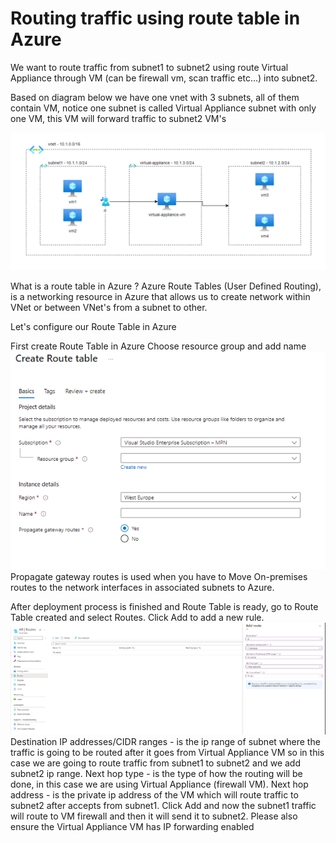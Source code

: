 # Routing traffic using route table in Azure

We want to route traffic from subnet1 to subnet2 using route Virtual Appliance through VM (can be firewall vm, scan traffic etc...) into subnet2.

Based on diagram below we have one vnet with 3 subnets, all of them contain VM, notice one subnet is called Virtual Appliance subnet with only one VM, this VM will forward traffic to subnet2 VM's

![img.png](images/img.png)

What is a route table in Azure ?
Azure Route Tables (User Defined Routing), is a networking resource in Azure that allows us to create network within VNet or between VNet's from a subnet to other.

Let's configure our Route Table in Azure

First create Route Table in Azure
Choose resource group and add name
![img.png](images/img1.png)
Propagate gateway routes is used when you have to Move On-premises routes to the network interfaces in associated subnets to Azure.

After deployment process is finished and Route Table is ready, go to Route Table created and select Routes.
Click Add to add a new rule.
![img.png](img.png)
Destination IP addresses/CIDR ranges - is the ip range of subnet where the traffic is going to be routed after it goes from Virtual Appliance VM so in this case we are going to route traffic from subnet1 to subnet2 and we add subnet2 ip range.
Next hop type - is the type of how the routing will be done, in this case we are using Virtual Appliance (firewall VM).
Next hop address - is the private ip address of the VM which will route traffic to subnet2 after accepts from subnet1.
Click Add and now the subnet1 traffic will route to VM firewall and then it will send it to subnet2.
Please also ensure the Virtual Appliance VM has IP forwarding enabled